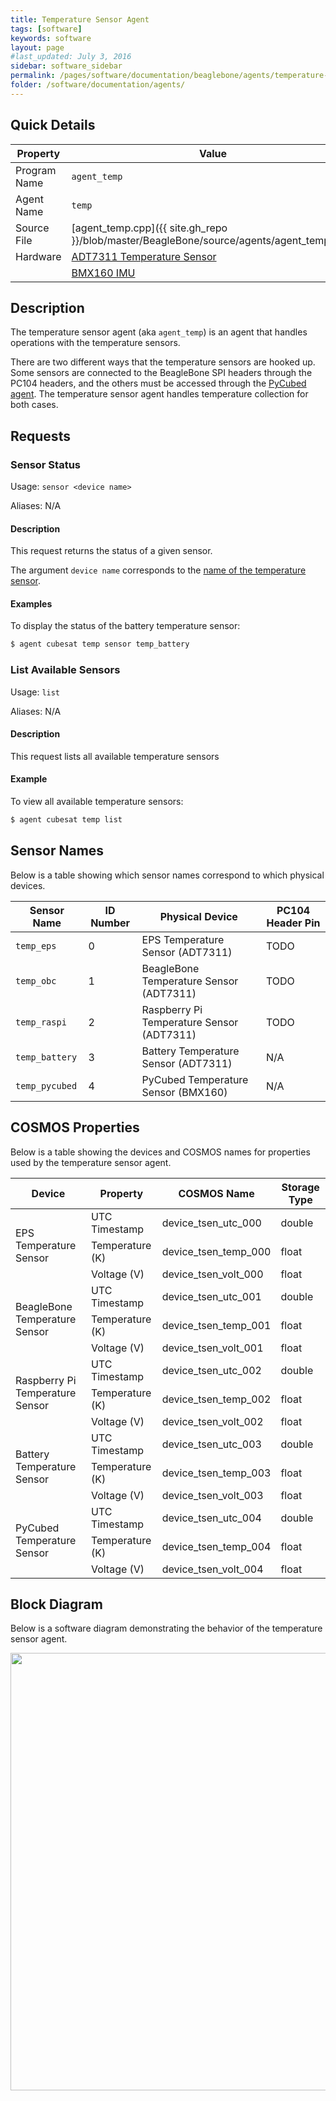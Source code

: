 ```yaml
---
title: Temperature Sensor Agent
tags: [software]
keywords: software
layout: page
#last_updated: July 3, 2016
sidebar: software_sidebar
permalink: /pages/software/documentation/beaglebone/agents/temperature-sensor-agent.html
folder: /software/documentation/agents/
---
```



## Quick Details
|   Property   |      Value     |
| ------------ | -------------- |
| Program Name | `agent_temp`   |
| Agent Name   | `temp` |
| Source File  | [agent_temp.cpp]({{ site.gh_repo }}/blob/master/BeagleBone/source/agents/agent_temp.cpp) |
| Hardware     | [ADT7311 Temperature Sensor](https://www.analog.com/media/en/technical-documentation/data-sheets/ADT7311.pdf) |
|              | [BMX160 IMU](https://ae-bst.resource.bosch.com/media/_tech/media/datasheets/BST-BMX160-DS000.pdf) |

## Description
The temperature sensor agent (aka `agent_temp`) is an agent that handles operations with the temperature sensors.

There are two different ways that the temperature sensors are hooked up. Some sensors are connected to the BeagleBone SPI headers through the PC104 headers, and the others must be accessed through the [PyCubed agent](pycubed-agent.html). The temperature sensor agent handles temperature collection for both cases.

## Requests

### Sensor Status
Usage: `sensor <device name>`

Aliases: N/A

#### Description
This request returns the status of a given sensor.

The argument `device name` corresponds to the [name of the temperature sensor](#sensor_names).

#### Examples
To display the status of the battery temperature sensor:

```bash
$ agent cubesat temp sensor temp_battery
```

### List Available Sensors
Usage: `list`

Aliases: N/A

#### Description

This request lists all available temperature sensors

#### Example

To view all available temperature sensors:

```bash
$ agent cubesat temp list
```

## Sensor Names
Below is a table showing which sensor names correspond to which physical devices.

| Sensor Name    | ID Number |             Physical Device               | PC104 Header Pin |
| -------------- | --------- | ----------------------------------------- | ---------------- |
| `temp_eps`     |     0     | EPS Temperature Sensor (ADT7311)          |       TODO       |
| `temp_obc`     |     1     | BeagleBone Temperature Sensor (ADT7311)   |       TODO       |
| `temp_raspi`   |     2     | Raspberry Pi Temperature Sensor (ADT7311) |       TODO       |
| `temp_battery` |     3     | Battery Temperature Sensor (ADT7311)      |       N/A        |
| `temp_pycubed` |     4     | PyCubed Temperature Sensor (BMX160)       |       N/A        |


## COSMOS Properties
Below is a table showing the devices and COSMOS names for properties used by the temperature sensor agent.

<table>
    <thead>
        <tr>
            <th>Device</th>
            <th>Property</th>
            <th>COSMOS Name</th>
            <th>Storage Type</th>
        </tr>
    </thead>
    <tbody>
        <tr>
            <td rowspan=3>EPS Temperature Sensor</td>
            <td>UTC Timestamp</td>
            <td>device_tsen_utc_000</td>
            <td>double</td>
        </tr>
        <tr>
            <td>Temperature (K) </td>
            <td>device_tsen_temp_000</td>
            <td>float</td>
        </tr>
        <tr>
            <td>Voltage (V) </td>
            <td>device_tsen_volt_000</td>
            <td>float</td>
        </tr>
        <tr>
            <td rowspan=3>BeagleBone Temperature Sensor</td>
            <td>UTC Timestamp</td>
            <td>device_tsen_utc_001</td>
            <td>double</td>
        </tr>
        <tr>
            <td>Temperature (K) </td>
            <td>device_tsen_temp_001</td>
            <td>float</td>
        </tr>
        <tr>
            <td>Voltage (V) </td>
            <td>device_tsen_volt_001</td>
            <td>float</td>
        </tr>
        <tr>
            <td rowspan=3>Raspberry Pi Temperature Sensor</td>
            <td>UTC Timestamp</td>
            <td>device_tsen_utc_002</td>
            <td>double</td>
        </tr>
        <tr>
            <td>Temperature (K) </td>
            <td>device_tsen_temp_002</td>
            <td>float</td>
        </tr>
        <tr>
            <td>Voltage (V) </td>
            <td>device_tsen_volt_002</td>
            <td>float</td>
        </tr>
        <tr>
            <td rowspan=3>Battery Temperature Sensor</td>
            <td>UTC Timestamp</td>
            <td>device_tsen_utc_003</td>
            <td>double</td>
        </tr>
        <tr>
            <td>Temperature (K) </td>
            <td>device_tsen_temp_003</td>
            <td>float</td>
        </tr>
        <tr>
            <td>Voltage (V) </td>
            <td>device_tsen_volt_003</td>
            <td>float</td>
        </tr>
        <tr>
            <td rowspan=3>PyCubed Temperature Sensor</td>
            <td>UTC Timestamp</td>
            <td>device_tsen_utc_004</td>
            <td>double</td>
        </tr>
        <tr>
            <td>Temperature (K) </td>
            <td>device_tsen_temp_004</td>
            <td>float</td>
        </tr>
        <tr>
            <td>Voltage (V) </td>
            <td>device_tsen_volt_004</td>
            <td>float</td>
        </tr>
    </tbody>
</table>

## Block Diagram
Below is a software diagram demonstrating the behavior of the temperature sensor agent.

<img src="/resources/diagrams/agent_temp_diagram.png" width="700px">